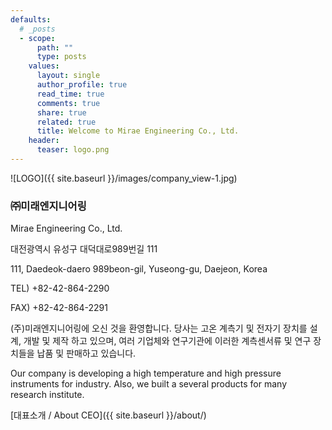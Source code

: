 ```yaml
---
defaults:
  # _posts
  - scope:
      path: ""
      type: posts
    values:
      layout: single
      author_profile: true
      read_time: true
      comments: true
      share: true
      related: true
      title: Welcome to Mirae Engineering Co., Ltd.
    header:
      teaser: logo.png
---
```


![LOGO]({{ site.baseurl }}/images/company_view-1.jpg)

### ㈜미래엔지니어링

Mirae Engineering Co., Ltd.<br>


대전광역시 유성구 대덕대로989번길 111

111, Daedeok-daero 989beon-gil, Yuseong-gu, Daejeon, Korea

TEL) +82-42-864-2290

FAX) +82-42-864-2291




(주)미래엔지니어링에 오신 것을 환영합니다.
당사는 고온 계측기 및 전자기 장치를 설계, 개발 및 제작 하고 있으며, 
여러 기업체와 연구기관에 이러한 계측센서류 및 연구 장치들을 납품 및 판매하고 있습니다.

Our company is developing a high temperature and high pressure instruments for industry. 
Also, we built a several products for many research institute.

[대표소개 / About CEO]({{ site.baseurl }}/about/)

